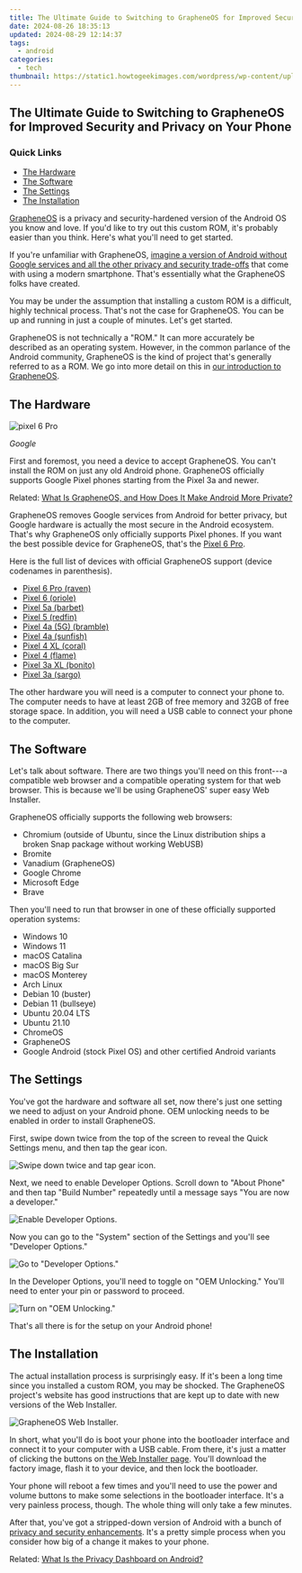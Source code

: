 ```yaml
---
title: The Ultimate Guide to Switching to GrapheneOS for Improved Security and Privacy on Your Phone
date: 2024-08-26 18:35:13
updated: 2024-08-29 12:14:37
tags:
  - android
categories:
  - tech
thumbnail: https://static1.howtogeekimages.com/wordpress/wp-content/uploads/2022/03/Graphene-OS-logo.png
---
```


## The Ultimate Guide to Switching to GrapheneOS for Improved Security and Privacy on Your Phone

### Quick Links

* [The Hardware](https://screen-capture.techidaily.com/recording-rivalry-obs-versus-for-2024/)
* [The Software](https://youtube-clips.techidaily.com/2024-approved-breaking-personal-barriers-in-yt-content-creation/)
* [The Settings](https://unlock-android.techidaily.com/forgotten-the-voicemail-password-of-vivo-v30-try-these-fixes-by-drfone-android/)
* [The Installation](https://screen-video-capture.techidaily.com/updated-best-virtual-background-for-google-meet-video-call/)

[GrapheneOS](https://grapheneos.org/) is a privacy and security-hardened version of the Android OS you know and love. If you'd like to try out this custom ROM, it's probably easier than you think. Here's what you'll need to get started.

 If you're unfamiliar with GrapheneOS, [imagine a version of Android without Google services and all the other privacy and security trade-offs](https://extra-lessons.techidaily.com/new-achieving-muted-audibility-with-effortless-fading-in-lumafusion/) that come with using a modern smartphone. That's essentially what the GrapheneOS folks have created.

 You may be under the assumption that installing a custom ROM is a difficult, highly technical process. That's not the case for GrapheneOS. You can be up and running in just a couple of minutes. Let's get started.

 GrapheneOS is not technically a "ROM." It can more accurately be described as an operating system. However, in the common parlance of the Android community, GrapheneOS is the kind of project that's generally referred to as a ROM. We go into more detail on this in [our introduction to GrapheneOS](https://extra-lessons.techidaily.com/new-achieving-muted-audibility-with-effortless-fading-in-lumafusion/).

##  The Hardware

![pixel 6 Pro](https://static1.howtogeekimages.com/wordpress/wp-content/uploads/2021/10/Google-Pixel-6-Pro-Alt-Angle.jpg) 

_Google_

 First and foremost, you need a device to accept GrapheneOS. You can't install the ROM on just any old Android phone. GrapheneOS officially supports Google Pixel phones starting from the Pixel 3a and newer.

Related: [What Is GrapheneOS, and How Does It Make Android More Private?](https://extra-lessons.techidaily.com/new-achieving-muted-audibility-with-effortless-fading-in-lumafusion/) 

 GrapheneOS removes Google services from Android for better privacy, but Google hardware is actually the most secure in the Android ecosystem. That's why GrapheneOS only officially supports Pixel phones. If you want the best possible device for GrapheneOS, that's the [Pixel 6 Pro](https://www.amazon.com/Google-Pixel-Pro-Smartphone-Telephoto/dp/B09HYR2NC8/ref=sr%5F1%5F2%5Fsspa?tag=htg-v2-7n1tsji-20&ascsubtag=UUhtgUeUpU206644&asc%5Frefurl=https%3A%2F%2Fwww.howtogeek.com%2F790432%2Fwhat-you-need-to-try-grapheneos-the-privacy-focused-android-rom%2F&asc%5Fcampaign=Short-Term).

 Here is the full list of devices with official GrapheneOS support (device codenames in parenthesis).

* [Pixel 6 Pro (raven)](https://www.amazon.com/Google-Pixel-Pro-Smartphone-Telephoto/dp/B09HYR2NC8/ref=sr%5F1%5F2%5Fsspa?tag=htg-v2-7n1tsji-20&ascsubtag=UUhtgUeUpU206644&asc%5Frefurl=https%3A%2F%2Fwww.howtogeek.com%2F790432%2Fwhat-you-need-to-try-grapheneos-the-privacy-focused-android-rom%2F&asc%5Fcampaign=Short-Term)
* [Pixel 6 (oriole)](https://www.amazon.com/Google-Pixel-Unlocked-Smartphone-Ultrawide/dp/B09HJZPFDD/ref=sr%5F1%5F1%5Fsspa?tag=htg-v2-7n1tsji-20&ascsubtag=UUhtgUeUpU206644&asc%5Frefurl=https%3A%2F%2Fwww.howtogeek.com%2F790432%2Fwhat-you-need-to-try-grapheneos-the-privacy-focused-android-rom%2F&asc%5Fcampaign=Short-Term)
* [Pixel 5a (barbet)](https://www.amazon.com/Google-Pixel-5G-Factory-Unlocked/dp/B09DV93S9K/ref=sr%5F1%5F7?tag=htg-v2-7n1tsji-20&ascsubtag=UUhtgUeUpU206644&asc%5Frefurl=https%3A%2F%2Fwww.howtogeek.com%2F790432%2Fwhat-you-need-to-try-grapheneos-the-privacy-focused-android-rom%2F&asc%5Fcampaign=Short-Term)
* [Pixel 5 (redfin)](https://www.amazon.com/Google-Pixel-Resistant-Smartphone-Ultrawide/dp/B08H8X23ZB/ref=sr%5F1%5F3?tag=htg-v2-7n1tsji-20&ascsubtag=UUhtgUeUpU206644&asc%5Frefurl=https%3A%2F%2Fwww.howtogeek.com%2F790432%2Fwhat-you-need-to-try-grapheneos-the-privacy-focused-android-rom%2F&asc%5Fcampaign=Short-Term)
* [Pixel 4a (5G) (bramble)](https://www.amazon.com/Google-Pixel-4a-Smartphone-Ultrawide/dp/B08R61G69Q/ref=sr%5F1%5F8?tag=htg-v2-7n1tsji-20&ascsubtag=UUhtgUeUpU206644&asc%5Frefurl=https%3A%2F%2Fwww.howtogeek.com%2F790432%2Fwhat-you-need-to-try-grapheneos-the-privacy-focused-android-rom%2F&asc%5Fcampaign=Short-Term)
* [Pixel 4a (sunfish)](https://www.amazon.com/Google-Pixel-4a-Unlocked-Smartphone/dp/B08CFSZLQ4/ref=sr%5F1%5F2?tag=htg-v2-7n1tsji-20&ascsubtag=UUhtgUeUpU206644&asc%5Frefurl=https%3A%2F%2Fwww.howtogeek.com%2F790432%2Fwhat-you-need-to-try-grapheneos-the-privacy-focused-android-rom%2F&asc%5Fcampaign=Short-Term)
* [Pixel 4 XL (coral)](https://www.amazon.com/Google-Pixel-XL-Black-Unlocked/dp/B07YMG37J4/ref=sxin%5F15%5Fcpf%5Fsaw-CPFPecos-dsk-lmlk-asin?tag=htg-v2-7n1tsji-20&ascsubtag=UUhtgUeUpU206644&asc%5Frefurl=https%3A%2F%2Fwww.howtogeek.com%2F790432%2Fwhat-you-need-to-try-grapheneos-the-privacy-focused-android-rom%2F&asc%5Fcampaign=Short-Term)
* [Pixel 4 (flame)](https://www.amazon.com/Google-GA01187-US-Pixel-Black-Unlocked/dp/B07YMNLXL3/ref=sxin%5F15%5Fcpf%5Fsaw-CPFPecos-dsk-lmlk-asin?tag=htg-v2-7n1tsji-20&ascsubtag=UUhtgUeUpU206644&asc%5Frefurl=https%3A%2F%2Fwww.howtogeek.com%2F790432%2Fwhat-you-need-to-try-grapheneos-the-privacy-focused-android-rom%2F&asc%5Fcampaign=Short-Term)
* [Pixel 3a XL (bonito)](https://www.amazon.com/Google-Pixel-Memory-Unlocked-Purple-ish/dp/B07R4C6KQY/ref=sxin%5F16%5Fcpf%5Fsaw-CPFPecos-dsk-lmlk-asin?tag=htg-v2-7n1tsji-20&ascsubtag=UUhtgUeUpU206644&asc%5Frefurl=https%3A%2F%2Fwww.howtogeek.com%2F790432%2Fwhat-you-need-to-try-grapheneos-the-privacy-focused-android-rom%2F&asc%5Fcampaign=Short-Term)
* [Pixel 3a (sargo)](https://www.amazon.com/Google-Pixel-Memory-Unlocked-Clearly/dp/B07R9PTDTZ/ref=sr%5F1%5F3?tag=htg-v2-7n1tsji-20&ascsubtag=UUhtgUeUpU206644&asc%5Frefurl=https%3A%2F%2Fwww.howtogeek.com%2F790432%2Fwhat-you-need-to-try-grapheneos-the-privacy-focused-android-rom%2F&asc%5Fcampaign=Short-Term)

 The other hardware you will need is a computer to connect your phone to. The computer needs to have at least 2GB of free memory and 32GB of free storage space. In addition, you will need a USB cable to connect your phone to the computer.

##  The Software

 Let's talk about software. There are two things you'll need on this front---a compatible web browser and a compatible operating system for that web browser. This is because we'll be using GrapheneOS' super easy Web Installer.

 GrapheneOS officially supports the following web browsers:

* Chromium (outside of Ubuntu, since the Linux distribution ships a broken Snap package without working WebUSB)
* Bromite
* Vanadium (GrapheneOS)
* Google Chrome
* Microsoft Edge
* Brave

 Then you'll need to run that browser in one of these officially supported operation systems:

* Windows 10
* Windows 11
* macOS Catalina
* macOS Big Sur
* macOS Monterey
* Arch Linux
* Debian 10 (buster)
* Debian 11 (bullseye)
* Ubuntu 20.04 LTS
* Ubuntu 21.10
* ChromeOS
* GrapheneOS
* Google Android (stock Pixel OS) and other certified Android variants

##  The Settings

 You've got the hardware and software all set, now there's just one setting we need to adjust on your Android phone. OEM unlocking needs to be enabled in order to install GrapheneOS.

 First, swipe down twice from the top of the screen to reveal the Quick Settings menu, and then tap the gear icon.

![Swipe down twice and tap gear icon.](https://static1.howtogeekimages.com/wordpress/wp-content/uploads/2021/06/2021-06-10_16-45-27.png) 

 Next, we need to enable Developer Options. Scroll down to "About Phone" and then tap "Build Number" repeatedly until a message says "You are now a developer."

![Enable Developer Options.](https://static1.howtogeekimages.com/wordpress/wp-content/uploads/2022/03/2022-03-08_16-57-33.jpg) 

 Now you can go to the "System" section of the Settings and you'll see "Developer Options."

![Go to "Developer Options."](https://static1.howtogeekimages.com/wordpress/wp-content/uploads/2022/03/2022-03-08_16-58-47.jpg) 

 In the Developer Options, you'll need to toggle on "OEM Unlocking." You'll need to enter your pin or password to proceed.

![Turn on "OEM Unlocking."](https://static1.howtogeekimages.com/wordpress/wp-content/uploads/2022/03/2022-03-08_16-59-48.jpg) 

 That's all there is for the setup on your Android phone!

##  The Installation

 The actual installation process is surprisingly easy. If it's been a long time since you installed a custom ROM, you may be shocked. The GrapheneOS project's website has good instructions that are kept up to date with new versions of the Web Installer.

![GrapheneOS Web Installer.](https://static1.howtogeekimages.com/wordpress/wp-content/uploads/2022/03/2022-03-08_17-03-49.jpg) 

 In short, what you'll do is boot your phone into the bootloader interface and connect it to your computer with a USB cable. From there, it's just a matter of clicking the buttons on [the Web Installer page](https://grapheneos.org/install/web#web-install). You'll download the factory image, flash it to your device, and then lock the bootloader.

 Your phone will reboot a few times and you'll need to use the power and volume buttons to make some selections in the bootloader interface. It's a very painless process, though. The whole thing will only take a few minutes.

 After that, you've got a stripped-down version of Android with a bunch of [privacy and security enhancements](https://instagram-video-recordings.techidaily.com/updated-2024-approved-instagrams-essential-quick-tutorial-for-chat/). It's a pretty simple process when you consider how big of a change it makes to your phone.

Related: [What Is the Privacy Dashboard on Android?](https://instagram-video-recordings.techidaily.com/updated-2024-approved-instagrams-essential-quick-tutorial-for-chat/)

<ins class="adsbygoogle"
     style="display:block"
     data-ad-format="autorelaxed"
     data-ad-client="ca-pub-7571918770474297"
     data-ad-slot="1223367746"></ins>



<ins class="adsbygoogle"
     style="display:block"
     data-ad-client="ca-pub-7571918770474297"
     data-ad-slot="8358498916"
     data-ad-format="auto"
     data-full-width-responsive="true"></ins>

